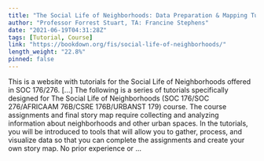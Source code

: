 ```yaml
---
title: "The Social Life of Neighborhoods: Data Preparation & Mapping Tutorials"
author: "Professor Forrest Stuart, TA: Francine Stephens"
date: "2021-06-19T04:31:28Z"
tags: [Tutorial, Course]
link: "https://bookdown.org/fis/social-life-of-neighborhoods/"
length_weight: "22.8%"
pinned: false
---
```


This is a website with tutorials for the Social Life of Neighborhoods offered in SOC 176/276. [...] The following is a series of tutorials specifically designed for The Social Life of Neighborhoods (SOC 176/SOC 276/AFRICAAM 76B/CSRE 176B/URBANST 179) course. The course assignments and final story map require collecting and analyzing information about neighborhoods and other urban spaces. In the tutorials, you will be introduced to tools that will allow you to gather, process, and visualize data so that you can complete the assignments and create your own story map. No prior experience or ...
